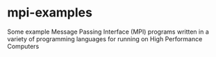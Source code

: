 # mpi-examples
Some example Message Passing Interface (MPI) programs written in a variety of programming languages for running on High Performance Computers

